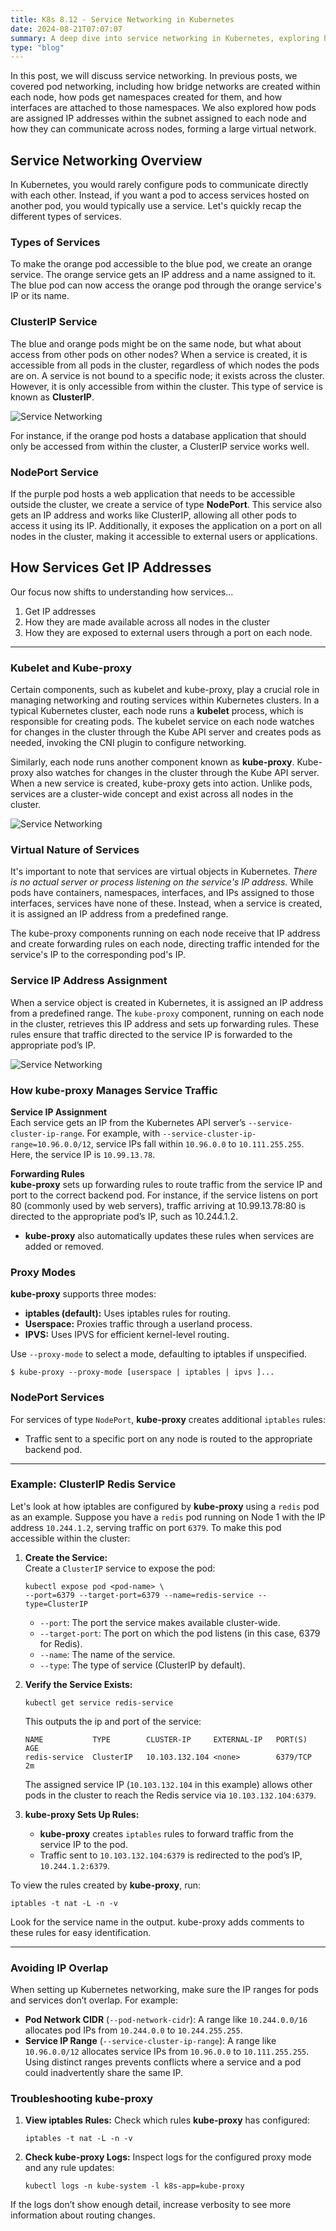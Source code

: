 ```yaml
---
title: K8s 8.12 - Service Networking in Kubernetes
date: 2024-08-21T07:07:07
summary: A deep dive into service networking in Kubernetes, exploring how services are assigned IPs and how kube-proxy manages network traffic.
type: "blog"
---
```


In this post, we will discuss service networking. In previous posts, we covered pod networking, including how bridge networks are created within each node, how pods get namespaces created for them, and how interfaces are attached to those namespaces. We also explored how pods are assigned IP addresses within the subnet assigned to each node and how they can communicate across nodes, forming a large virtual network.

## Service Networking Overview
In Kubernetes, you would rarely configure pods to communicate directly with each other. Instead, if you want a pod to access services hosted on another pod, you would typically use a service. Let's quickly recap the different types of services.

### Types of Services
To make the orange pod accessible to the blue pod, we create an orange service. The orange service gets an IP address and a name assigned to it. The blue pod can now access the orange pod through the orange service's IP or its name.

### ClusterIP Service
The blue and orange pods might be on the same node, but what about access from other pods on other nodes? When a service is created, it is accessible from all pods in the cluster, regardless of which nodes the pods are on. A service is not bound to a specific node; it exists across the cluster. However, it is only accessible from within the cluster. This type of service is known as **ClusterIP**. 

![Service Networking](/images/kubernetes/diagrams/8-12-1-service-networking.png)

For instance, if the orange pod hosts a database application that should only be accessed from within the cluster, a ClusterIP service works well.

### NodePort Service
If the purple pod hosts a web application that needs to be accessible outside the cluster, we create a service of type **NodePort**. This service also gets an IP address and works like ClusterIP, allowing all other pods to access it using its IP. Additionally, it exposes the application on a port on all nodes in the cluster, making it accessible to external users or applications.

## How Services Get IP Addresses
Our focus now shifts to understanding how services...
1. Get IP addresses
2. How they are made available across all nodes in the cluster
3. How they are exposed to external users through a port on each node.
****

### Kubelet and Kube-proxy
Certain components, such as kubelet and kube-proxy, play a crucial role in managing networking and routing services within Kubernetes clusters.
In a typical Kubernetes cluster, each node runs a **kubelet** process, which is responsible for creating pods. The kubelet service on each node watches for changes in the cluster through the Kube API server and creates pods as needed, invoking the CNI plugin to configure networking.

Similarly, each node runs another component known as **kube-proxy**. Kube-proxy also watches for changes in the cluster through the Kube API server. When a new service is created, kube-proxy gets into action. Unlike pods, services are a cluster-wide concept and exist across all nodes in the cluster. 

![Service Networking](/images/kubernetes/diagrams/8-12-2-service-networking.png)
### Virtual Nature of Services
It's important to note that services are virtual objects in Kubernetes. *There is no actual server or process listening on the service's IP address.* While pods have containers, namespaces, interfaces, and IPs assigned to those interfaces, services have none of these. Instead, when a service is created, it is assigned an IP address from a predefined range.

The kube-proxy components running on each node receive that IP address and create forwarding rules on each node, directing traffic intended for the service's IP to the corresponding pod's IP.

### Service IP Address Assignment
When a service object is created in Kubernetes, it is assigned an IP address from a predefined range. The `kube-proxy` component, running on each node in the cluster, retrieves this IP address and sets up forwarding rules. These rules ensure that traffic directed to the service IP is forwarded to the appropriate pod’s IP.

![Service **Networking**](/images/kubernetes/diagrams/8-12-3-service-networking.png)

### How kube-proxy Manages Service Traffic

**Service IP Assignment**  
Each service gets an IP from the Kubernetes API server’s `--service-cluster-ip-range`. For example, with `--service-cluster-ip-range=10.96.0.0/12`, service IPs fall within `10.96.0.0` to `10.111.255.255`. Here, the service IP is `10.99.13.78`.

**Forwarding Rules**  
**kube-proxy** sets up forwarding rules to route traffic from the service IP and port to the correct backend pod. For instance, if the service listens on port 80 (commonly used by web servers), traffic arriving at 10.99.13.78:80 is directed to the appropriate pod’s IP, such as 10.244.1.2.
- **kube-proxy** also automatically updates these rules when services are added or removed.

### Proxy Modes

**kube-proxy** supports three modes:

- **iptables (default):** Uses iptables rules for routing.
- **Userspace:** Proxies traffic through a userland process.
- **IPVS:** Uses IPVS for efficient kernel-level routing.

Use `--proxy-mode` to select a mode, defaulting to iptables if unspecified.
```
$ kube-proxy --proxy-mode [userspace | iptables | ipvs ]...
```
### **NodePort Services**

For services of type `NodePort`, **kube-proxy** creates additional `iptables` rules:  
- Traffic sent to a specific port on any node is routed to the appropriate backend pod.

---

### **Example: ClusterIP Redis Service**

Let's look at how iptables are configured by **kube-proxy** using a `redis` pod as an example. Suppose you have a `redis` pod running on Node 1 with the IP address `10.244.1.2`, serving traffic on port `6379`. To make this pod accessible within the cluster:

1. **Create the Service:**  
   Create a `ClusterIP` service to expose the pod:
   ```
   kubectl expose pod <pod-name> \
   --port=6379 --target-port=6379 --name=redis-service --type=ClusterIP
   ```
   - `--port`: The port the service makes available cluster-wide.
   - `--target-port`: The port on which the pod listens (in this case, 6379 for Redis).
   - `--name`: The name of the service.
   - `--type`: The type of service (ClusterIP by default).

2. **Verify the Service Exists:**
   ```
   kubectl get service redis-service
   ```
   
   This outputs the ip and port of the service:
   ```
   NAME           TYPE        CLUSTER-IP     EXTERNAL-IP   PORT(S)    AGE
   redis-service  ClusterIP   10.103.132.104 <none>        6379/TCP   2m
   ```
   
   The assigned service IP (`10.103.132.104` in this example) allows other pods in the cluster to reach the Redis service via `10.103.132.104:6379`.

3. **kube-proxy Sets Up Rules:**  
   - **kube-proxy** creates `iptables` rules to forward traffic from the service IP to the pod.
   - Traffic sent to `10.103.132.104:6379` is redirected to the pod’s IP, `10.244.1.2:6379`.

To view the rules created by **kube-proxy**, run:
```
iptables -t nat -L -n -v
```
Look for the service name in the output. kube-proxy adds comments to these rules for easy identification.

---

### **Avoiding IP Overlap**  
When setting up Kubernetes networking, make sure the IP ranges for pods and services don’t overlap. For example:  
- **Pod Network CIDR** (`--pod-network-cidr`): A range like `10.244.0.0/16` allocates pod IPs from `10.244.0.0` to `10.244.255.255`.  
- **Service IP Range** (`--service-cluster-ip-range`): A range like `10.96.0.0/12` allocates service IPs from `10.96.0.0` to `10.111.255.255`.  
Using distinct ranges prevents conflicts where a service and a pod could inadvertently share the same IP.

### **Troubleshooting kube-proxy**  
1. **View iptables Rules:** Check which rules **kube-proxy** has configured:  
   ```
   iptables -t nat -L -n -v
   ```
2. **Check kube-proxy Logs:** Inspect logs for the configured proxy mode and any rule updates:  
   ```
   kubectl logs -n kube-system -l k8s-app=kube-proxy
   ```
If the logs don’t show enough detail, increase verbosity to see more information about routing changes.
